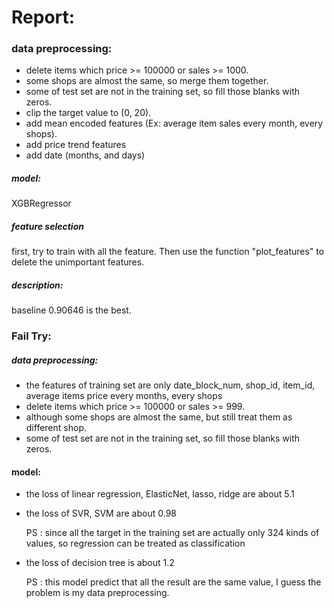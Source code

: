# Report:


### data preprocessing:

* delete items which price >= 100000 or sales >= 1000.
* some shops are almost the same, so merge them together.
* some of test set are not in the training set, so fill those blanks with zeros.
* clip the target value to (0, 20).
* add mean encoded features (Ex: average item sales every month, every shops).
* add price trend features
* add date (months, and days)

##### model:
XGBRegressor

##### feature selection
first, try to train with all the feature. Then use the function "plot_features" to delete the unimportant features.

##### description:
baseline 0.90646 is the best.

### Fail Try:

##### data preprocessing:

* the features of training set are only date_block_num, shop_id, item_id, average items price every months, every shops
* delete items which price >= 100000 or sales >= 999.
* although some shops are almost the same, but still treat them as different shop.
* some of test set are not in the training set, so fill those blanks with zeros.

#### model:
* the loss of linear regression, ElasticNet, lasso, ridge are about 5.1
* the loss of SVR, SVM are about 0.98

  PS : since all the target in the training set are actually only 324 kinds of values, so regression can be treated as classification
* the loss of decision tree is about 1.2

  PS : this model predict that all the result are the same value, I guess the problem is my data preprocessing.



